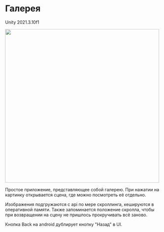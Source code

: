 # Галерея

Unity 2021.3.10f1

<img src="https://github.com/1Zero11/Sunday-Galery/assets/30704362/54fb22c2-451f-456f-8eac-311a592b1364" width="500">

Простое приложение, представляющее собой галерею. При нажатии на картинку открывается сцена, где можно посмотреть её отдельно.

Изображения подгружаются с api по мере скроллинга, кешируются в оперативной памяти. Также запоминается положение скролла, чтобы при возвращении на сцену не пришлось прокручивать всё заново.

Кнопка Back на android дублирует кнопку "Назад" в UI.
